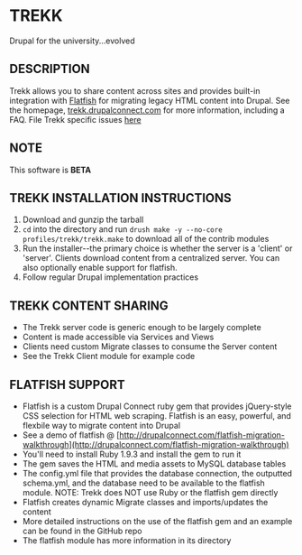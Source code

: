 # TREKK
Drupal for the university...evolved

## DESCRIPTION
Trekk allows you to share content across sites and provides built-in integration with [Flatfish](https://github.com/drupalconnect/flatfish.git) for migrating legacy HTML content into Drupal.
See the homepage, [trekk.drupalconnect.com](http://trekk.drupalconnect.com) for more information, including a FAQ.
File Trekk specific issues [here](/drupalconnect/trekk/issues/)

## NOTE
This software is **BETA**

## TREKK INSTALLATION INSTRUCTIONS
1. Download and gunzip the tarball
2. `cd` into the directory and run `drush make -y --no-core profiles/trekk/trekk.make` to download all of the contrib modules
3. Run the installer--the primary choice is whether the server is a 'client' or 'server'. Clients download content from a centralized server. You can also optionally enable support for flatfish.
4. Follow regular Drupal implementation practices

## TREKK CONTENT SHARING
* The Trekk server code is generic enough to be largely complete
* Content is made accessible via Services and Views
* Clients need custom Migrate classes to consume the Server content
* See the Trekk Client module for example code

## FLATFISH SUPPORT
* Flatfish is a custom Drupal Connect ruby gem that provides jQuery-style CSS selection for HTML web scraping. Flatfish is an easy, powerful, and flexbile way to migrate content into Drupal
* See a demo of flatfish @ [http://drupalconnect.com/flatfish-migration-walkthrough](http://drupalconnect.com/flatfish-migration-walkthrough)
* You'll need to install Ruby 1.9.3 and install the gem to run it
* The gem saves the HTML and media assets to MySQL database tables
* The config.yml file that provides the database connection, the outputted schema.yml, and the database need to be available to the flatfish module. NOTE: Trekk does NOT use Ruby or the flatfish gem directly
* Flatfish creates dynamic Migrate classes and imports/updates the content
* More detailed instructions on the use of the flatfish gem and an example can be found in the GitHub repo
* The flatfish module has more information in its directory
